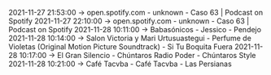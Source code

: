 2021-11-27 21:53:00 -> open.spotify.com - unknown - Caso 63 | Podcast on Spotify
2021-11-27 22:10:00 -> open.spotify.com - unknown - Caso 63 | Podcast on Spotify
2021-11-28 10:11:00 -> Babasónicos - Jessico - Pendejo
2021-11-28 10:14:00 -> Salon Victoria y Mari Urtusuastegui - Perfume de Violetas (Original Motion Picture Soundtrack) - Si Tu Boquita Fuera
2021-11-28 10:17:00 -> El Gran Silencio - Chúntaros Radio Poder - Chúntaros Style
2021-11-28 10:21:00 -> Café Tacvba - Café Tacvba - Las Persianas
